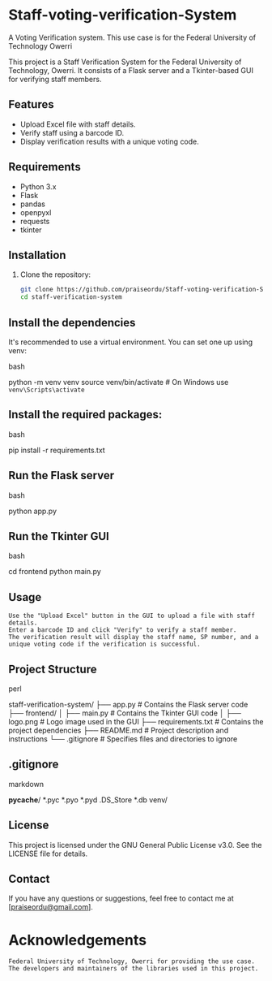 # Staff-voting-verification-System
A Voting Verification system. This use case is for the Federal University of Technology Owerri

This project is a Staff Verification System for the Federal University of Technology, Owerri. It consists of a Flask server and a Tkinter-based GUI for verifying staff members.

## Features
- Upload Excel file with staff details.
- Verify staff using a barcode ID.
- Display verification results with a unique voting code.

## Requirements
- Python 3.x
- Flask
- pandas
- openpyxl
- requests
- tkinter

## Installation
1. Clone the repository:
   ```bash
   git clone https://github.com/praiseordu/Staff-voting-verification-System.git
   cd staff-verification-system
## Install the dependencies

It's recommended to use a virtual environment. You can set one up using venv:

bash

python -m venv venv
source venv/bin/activate  # On Windows use `venv\Scripts\activate`

## Install the required packages:

bash

pip install -r requirements.txt

## Run the Flask server

bash

python app.py

## Run the Tkinter GUI

bash

cd frontend
python main.py

## Usage

    Use the "Upload Excel" button in the GUI to upload a file with staff details.
    Enter a barcode ID and click "Verify" to verify a staff member.
    The verification result will display the staff name, SP number, and a unique voting code if the verification is successful.

## Project Structure

perl

staff-verification-system/
├── app.py                     # Contains the Flask server code
├── frontend/
│   ├── main.py                # Contains the Tkinter GUI code
│   ├── logo.png               # Logo image used in the GUI
├── requirements.txt           # Contains the project dependencies
├── README.md                  # Project description and instructions
└── .gitignore                 # Specifies files and directories to ignore

## .gitignore

markdown

__pycache__/
*.pyc
*.pyo
*.pyd
.DS_Store
*.db
venv/

## License

This project is licensed under the GNU General Public License v3.0. See the LICENSE file for details.
## Contact

If you have any questions or suggestions, feel free to contact me at [praiseordu@gmail.com].
# Acknowledgements

    Federal University of Technology, Owerri for providing the use case.
    The developers and maintainers of the libraries used in this project.
